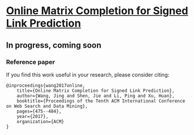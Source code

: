 # [Online Matrix Completion for Signed Link Prediction](https://dl.acm.org/citation.cfm?id=3018681)

## In progress, coming soon

### Reference paper

If you find this work useful in your research, please consider citing:
```
@inproceedings{wang2017online,
    title={Online Matrix Completion for Signed Link Prediction},
    author={Wang, Jing and Shen, Jie and Li, Ping and Xu, Huan},
    booktitle={Proceedings of the Tenth ACM International Conference on Web Search and Data Mining},
    pages={475--484},
    year={2017},
    organization={ACM}
}
```



